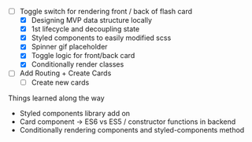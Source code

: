 * [ ] Toggle switch for rendering front / back of flash card
  * [x] Designing MVP data structure locally
  * [x] 1st lifecycle and decoupling state
  * [x] Styled components to easily modified scss
  * [x] Spinner gif placeholder
  * [x] Toggle logic for front/back card
  * [x] Conditionally render classes

* [ ] Add Routing + Create Cards
  * [ ] Create new cards

Things learned along the way

* Styled components library add on
* Card component -> ES6 vs ES5 / constructor functions in backend
* Conditionally rendering components and styled-components method